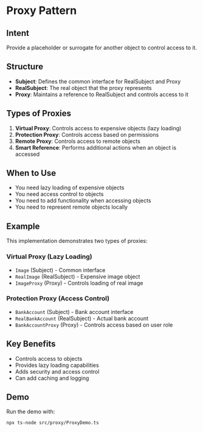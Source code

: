 # Proxy Pattern

## Intent
Provide a placeholder or surrogate for another object to control access to it.

## Structure
- **Subject**: Defines the common interface for RealSubject and Proxy
- **RealSubject**: The real object that the proxy represents
- **Proxy**: Maintains a reference to RealSubject and controls access to it

## Types of Proxies
1. **Virtual Proxy**: Controls access to expensive objects (lazy loading)
2. **Protection Proxy**: Controls access based on permissions
3. **Remote Proxy**: Controls access to remote objects
4. **Smart Reference**: Performs additional actions when an object is accessed

## When to Use
- You need lazy loading of expensive objects
- You need access control to objects
- You need to add functionality when accessing objects
- You need to represent remote objects locally

## Example
This implementation demonstrates two types of proxies:

### Virtual Proxy (Lazy Loading)
- `Image` (Subject) - Common interface
- `RealImage` (RealSubject) - Expensive image object
- `ImageProxy` (Proxy) - Controls loading of real image

### Protection Proxy (Access Control)
- `BankAccount` (Subject) - Bank account interface
- `RealBankAccount` (RealSubject) - Actual bank account
- `BankAccountProxy` (Proxy) - Controls access based on user role

## Key Benefits
- Controls access to objects
- Provides lazy loading capabilities
- Adds security and access control
- Can add caching and logging

## Demo
Run the demo with:
```bash
npx ts-node src/proxy/ProxyDemo.ts
```
